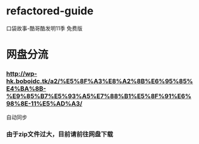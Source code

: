 # refactored-guide
口袋故事-酷哥酷发明11季
免费版
# 网盘分流
### http://wp-hk.boboidc.tk/a2/%E5%8F%A3%E8%A2%8B%E6%95%85%E4%BA%8B-%E9%85%B7%E5%93%A5%E7%88%B1%E5%8F%91%E6%98%8E-11%E5%AD%A3/
自动同步
### 由于zip文件过大，目前请前往网盘下载
